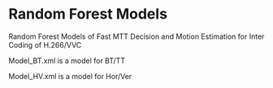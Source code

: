 # Random Forest Models
Random Forest Models of Fast MTT Decision and Motion Estimation for Inter Coding of H.266/VVC


Model_BT.xml is a model for BT/TT

Model_HV.xml is a model for Hor/Ver
